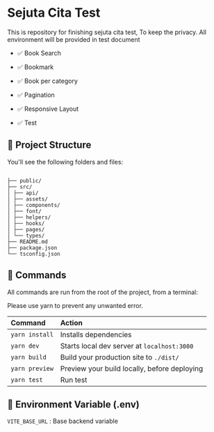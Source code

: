 # Sejuta Cita Test

This is repository for finishing sejuta cita test,
To keep the privacy. All environment will be provided in test document

- ✅ Book Search

- ✅ Bookmark

- ✅ Book per category

- ✅ Pagination

- ✅ Responsive Layout

- ✅ Test

## 🚀 Project Structure

You'll see the following folders and files:

```

├── public/
├── src/
│ ├── api/
│ ├── assets/
│ ├── components/
│ ├── font/
│ ├── helpers/
│ ├── hooks/
│ ├── pages/
│ └── types/
├── README.md
├── package.json
└── tsconfig.json

```

## 🧞 Commands

All commands are run from the root of the project, from a terminal:

Please use yarn to prevent any unwanted error.

| Command        | Action                                       |
| :------------- | :------------------------------------------- |
| `yarn install` | Installs dependencies                        |
| `yarn dev`     | Starts local dev server at `localhost:3000`  |
| `yarn build`   | Build your production site to `./dist/`      |
| `yarn preview` | Preview your build locally, before deploying |
| `yarn test`    | Run test                                     |

## 🧞 Environment Variable (.env)

`VITE_BASE_URL` : Base backend variable

